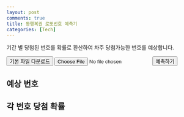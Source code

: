 ```yaml
---
layout: post
comments: true
title: 동행복권 로또번호 예측기
categories: [Tech]
---
```


기간 별 당첨된 번호를 확률로 환산하여 차주 당첨가능한 번호를 예상합니다.

<html lang="en">
<head>
  <meta charset="UTF-8">
  <meta name="viewport" content="width=device-width, initial-scale=1.0">
  <style>
    body {
      font-family: Arial, sans-serif;
      margin: 20px;
    }
    .predictions, .probability-table {
      margin-top: 20px;
    }
    .predictions div, .probability-table div {
      margin-bottom: 10px;
    }
    .table {
      display: table;
      width: 100%;
    }
    .table-row {
      display: table-row;
    }
    .table-cell {
      display: table-cell;
      padding: 5px;
      border: 1px solid #ddd;
    }
  </style>
</head>
<body>
  <!-- 기본 파일 다운로드 버튼 -->
  <button id="downloadFile">기본 파일 다운로드</button>
  <input type="file" id="fileInput" accept=".xlsx">
  <button id="predictButton">예측하기</button>

  <div class="predictions">
    <h2>예상 번호</h2>
    <div id="predictionList"></div>
  </div>

  <div class="probability-table">
    <h2>각 번호 당첨 확률</h2>
    <div id="probabilityTable" class="table"></div>
  </div>

  <script src="https://cdnjs.cloudflare.com/ajax/libs/xlsx/0.18.5/xlsx.full.min.js"></script>
  <script>
    let uploadedData;
    const defaultFileUrl = "https://raw.githubusercontent.com/jinsprogram/myweb/refs/heads/master/lottowinnumber_20250103.xlsx"; // 기본 파일 Raw 링크

    // 기본 파일 다운로드 버튼 클릭 이벤트
    document.getElementById("downloadFile").addEventListener("click", () => {
    const link = document.createElement("a");
    link.href = "https://raw.githubusercontent.com/jinsprogram/myweb/refs/heads/master/lottowinnumber_20250103.xlsx"; // GitHub Raw 파일 링크
    link.download = "기본_로또_파일.xlsx";
    link.click();
  });

    // 파일 업로드 이벤트
    document.getElementById("fileInput").addEventListener("change", event => {
      const file = event.target.files[0];
      if (file) {
        const reader = new FileReader();
        reader.onload = (e) => {
          const data = new Uint8Array(e.target.result);
          const workbook = XLSX.read(data, { type: 'array' });
          const sheetName = workbook.SheetNames[0];
          uploadedData = XLSX.utils.sheet_to_json(workbook.Sheets[sheetName]);
          alert('파일 업로드 완료!');
        };
        reader.readAsArrayBuffer(file);
      }
    });

    // 기본 파일 로드 함수
    async function loadDefaultFile() {
      const response = await fetch(defaultFileUrl);
      const arrayBuffer = await response.arrayBuffer();
      const workbook = XLSX.read(new Uint8Array(arrayBuffer), { type: 'array' });
      const sheetName = workbook.SheetNames[0];
      return XLSX.utils.sheet_to_json(workbook.Sheets[sheetName]);
    }

    // 파일 데이터에서 번호 추출
    function extractNumbers(data) {
      const numbers = [];
      data.forEach(row => {
        const keys = ["당첨번호1", "당첨번호2", "당첨번호3", "당첨번호4", "당첨번호5", "당첨번호6", "보너스번호"];
        keys.forEach(key => {
          if (row[key] && !isNaN(row[key])) {
            numbers.push(row[key]);
          }
        });
      });
      return numbers;
    }

    // 예측 번호 생성
    function predictNumbers(numbers) {
      const numberFrequency = {};
      const totalNumbers = numbers.length;

      // 빈도 계산
      numbers.forEach(num => {
        numberFrequency[num] = (numberFrequency[num] || 0) + 1;
      });

      // 빈도 정렬
      const sortedNumbers = Object.entries(numberFrequency)
        .sort((a, b) => b[1] - a[1]);

      // 예측 결과 만들기
      const predictions = [];
      for (let i = 0; i < 10; i++) {
        const startIndex = i * 7; // 7개씩 묶음
        const group = sortedNumbers.slice(startIndex, startIndex + 7)
          .map(([num, freq]) => parseInt(num));
        const probability = ((group.reduce((sum, num) => sum + numberFrequency[num], 0) / totalNumbers) * 100).toFixed(2);
        predictions.push({ group, probability });
      }

      return { predictions, sortedNumbers, totalNumbers };
    }

    // 예측 결과 표시
    function displayPredictions(predictions) {
  const predictionList = document.getElementById('predictionList');
  predictionList.innerHTML = "";
  predictions.forEach(({ group, probability }, index) => {
    if (group.length === 7) { // 예상 번호가 7개인 경우에만 표시
      const div = document.createElement('div');
      div.textContent = `예상 번호 ${index + 1} (당첨 확률 ${probability}%): ${group.join(", ")}`;
      predictionList.appendChild(div);
    }
  });
}

    // 확률 테이블 표시
    function displayProbabilityTable(sortedNumbers, totalNumbers) {
      const probabilityTable = document.getElementById('probabilityTable');
      probabilityTable.innerHTML = "";

      sortedNumbers.forEach(([num, freq]) => {
        const row = document.createElement('div');
        row.className = 'table-row';

        const cell1 = document.createElement('div');
        cell1.className = 'table-cell';
        cell1.textContent = `번호: ${num}`;

        const cell2 = document.createElement('div');
        cell2.className = 'table-cell';
        cell2.textContent = `확률: ${((freq / totalNumbers) * 100).toFixed(2)}%`;

        row.appendChild(cell1);
        row.appendChild(cell2);
        probabilityTable.appendChild(row);
      });
    }

    // 예측 버튼 클릭 이벤트
    document.getElementById('predictButton').addEventListener('click', async () => {
      if (!uploadedData) {
        alert("업로드된 파일이 없으므로 기본 파일로 진행합니다.");
        uploadedData = await loadDefaultFile();
      }
      const numbers = extractNumbers(uploadedData);
      const { predictions, sortedNumbers, totalNumbers } = predictNumbers(numbers);
      displayPredictions(predictions);
      displayProbabilityTable(sortedNumbers, totalNumbers);
    });
  </script>
</body>
</html>
